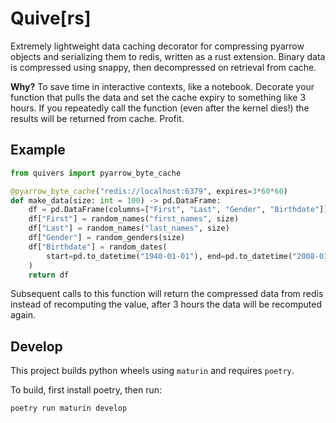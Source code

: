 # Quive[rs]

Extremely lightweight data caching decorator for compressing pyarrow objects and serializing them to redis, written as a rust extension. Binary data is compressed using snappy, then decompressed on retrieval from cache.

**Why?** To save time in interactive contexts, like a notebook. Decorate your function that pulls the data and set the cache expiry to something like 3 hours. If you repeatedly call the function (even after the kernel dies!) the results will be returned from cache.
Profit.

## Example

```python
from quivers import pyarrow_byte_cache

@pyarrow_byte_cache("redis://localhost:6379", expires=3*60*60)
def make_data(size: int = 100) -> pd.DataFrame:
    df = pd.DataFrame(columns=["First", "Last", "Gender", "Birthdate"])
    df["First"] = random_names("first_names", size)
    df["Last"] = random_names("last_names", size)
    df["Gender"] = random_genders(size)
    df["Birthdate"] = random_dates(
        start=pd.to_datetime("1940-01-01"), end=pd.to_datetime("2008-01-01"), size=size
    )
    return df
```

Subsequent calls to this function will return the compressed data from redis instead of recomputing the value, after 3 hours the data will be recomputed again.

## Develop

This project builds python wheels using `maturin` and requires `poetry`.

To build, first install poetry, then run:

```sh
poetry run maturin develop
```
